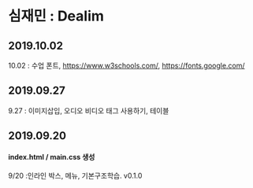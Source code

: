 # 심재민 : Dealim

## 2019.10.02
10.02 : 수업 폰트, https://www.w3schools.com/, https://fonts.google.com/

## 2019.09.27
9.27 : 이미지삽입, 오디오 비디오 태그 사용하기, 테이블

## 2019.09.20
#### index.html / main.css 생성
9/20 :인라인 박스, 메뉴, 기본구조학습.
v0.1.0
